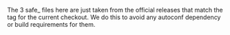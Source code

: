 The 3 safe_ files here are just taken from the official releases that match the tag for the current checkout.   We do this to avoid any autoconf dependency or build requirements for them.
